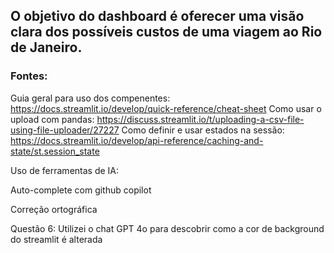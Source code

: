 ## O objetivo do dashboard é oferecer uma visão clara dos possíveis custos de uma viagem ao Rio de Janeiro.

### Fontes:

Guia geral para uso dos compenentes: https://docs.streamlit.io/develop/quick-reference/cheat-sheet
Como usar o upload com pandas: https://discuss.streamlit.io/t/uploading-a-csv-file-using-file-uploader/27227
Como definir e usar estados na sessão: https://docs.streamlit.io/develop/api-reference/caching-and-state/st.session_state

Uso de ferramentas de IA:

Auto-complete com github copilot

Correção ortográfica

Questão 6:
Utilizei o chat GPT 4o para descobrir como a cor de background do streamlit é alterada
